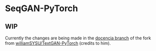 # SeqGAN-PyTorch

## WIP

Currently the changes are being made in the [docencia branch](https://github.com/YuiZh0u/TextGAN-PyTorch/tree/docencia) of the fork from [williamSYSU/TextGAN-PyTorch](https://github.com/williamSYSU/TextGAN-PyTorch) (credits to him).
